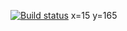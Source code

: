 [![Build status](https://ci.appveyor.com/api/projects/status/cqcbthmw983chv0t?svg=true)](https://ci.appveyor.com/project/olvitbriz/zadanie2-3-2)
х=15
у=165
